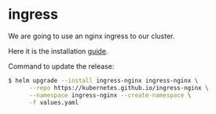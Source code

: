 # ingress

We are going to use an nginx ingress to our cluster.

Here it is the installation [guide](https://kubernetes.github.io/ingress-nginx/deploy/#quick-start).

Command to update the release:

```bash
$ helm upgrade --install ingress-nginx ingress-nginx \
      --repo https://kubernetes.github.io/ingress-nginx \
      --namespace ingress-nginx --create-namespace \
      -f values.yaml
```

